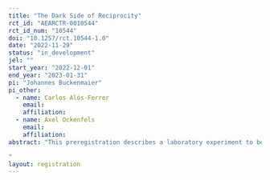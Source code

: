 ```yaml
---
title: "The Dark Side of Reciprocity"
rct_id: "AEARCTR-0010544"
rct_id_num: "10544"
doi: "10.1257/rct.10544-1.0"
date: "2022-11-29"
status: "in_development"
jel: ""
start_year: "2022-12-01"
end_year: "2023-01-31"
pi: "Johannes Buckenmaier"
pi_other:
  - name: Carlos Alós-Ferrer
    email: 
    affiliation: 
  - name: Axel Ockenfels
    email: 
    affiliation: 
abstract: "This preregistration describes a laboratory experiment to be conducted at the University of Zurich. The experiment investigates the (im)morality of reciprocity in a new behavioral economics paradigm. We describe the experimental design, the hypotheses, and sample size.
"
layout: registration
---
```


